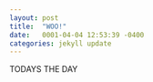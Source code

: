 ```yaml
---
layout: post
title:  "WOO!"
date:   0001-04-04 12:53:39 -0400
categories: jekyll update
---
```

TODAYS THE DAY

[jekyll-docs]: https://jekyllrb.com/docs/home
[jekyll-gh]:   https://github.com/jekyll/jekyll
[jekyll-talk]: https://talk.jekyllrb.com/
